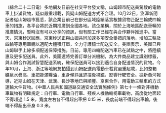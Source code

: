 （綜合二十二日電）多地網友日前在社交平台發文稱，山姆超市配送員駕駛的電動車上掛滿貨物，疑似嚴重超載，質疑山姆配送方式不合理。10月22日，澎湃新聞記者從山姆超市獲悉，該企業目前已在部分區域陸續落實根據貨物匹配三輪或四輪車的措施，各平台將於近期推廣到全國各地。該企業稱，關於上海地區配送車輛的推廣情況，暫時沒有可以分享的資訊，但有關工作已經在與合作夥伴推進中。當天，京東秒送回應，京東秒送正與山姆共同加速多項安全舉措的落地，增加三輪及四輪等專用車輛以適配大體積訂單，全力守護騎士配送安全。美團表示，美團已與山姆聯手上線多項配送保障措施。目前，專用四輪配送汽車已在試點之中，將陸續惠及更多配送員。此外，美團還將完善訂單分派機制，為大件商品建立識別標籤，與山姆合作測試智慧配送系統，確保配送員可以接到適合自身配送情況的貨物。今年10月，上海、浙江等地網友拍攝到山姆配送員電動車載貨嚴重超載，比如整箱礦泉水疊高、車把掛滿糧油，車身傾斜且遮擋後視鏡，影響行駛安全。據新黃河報導，近期山姆在天津、武漢、長沙等地已與順豐、京東合作，用電動三輪車的方式運輸大件貨物。《中華人民共和國道路交通安全法實施條例》第七十一條對非機動車載物有明確規定：自行車、電動自行車、殘疾人機動輪椅車載物，高度從地面起不得超過 1.5 米，寬度左右各不得超出車把 0.15 米，長度前端不得超出車輪，後端不得超出車身 0.3 米。